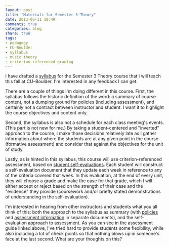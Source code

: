 ```yaml
---
layout: post
title: "Materials for Semester 3 Theory"
date: 2013-06-11 10:49
comments: true
categories: blog
share: true
tags:
- pedagogy
- CU–Boulder
- syllabus
- music theory
- criterion-referenced grading
---
```


I have drafted a [syllabus](/media/Theory3-syllabus-June11draft.pdf) for the Semester 3 Theory course that I will teach this fall at CU–Boulder. I'm interested in any feedback I can get.

There are a couple of things I'm doing different in this course. First, the syllabus follows the historic definition of the word: a summary of course content, not a dumping ground for policies (including assessment), and certainly not a contract between instructor and student. I want it to highlight the course objectives and content only. 

Second, the syllabus is also not a schedule for each class meeting's events. (This part is not new for me.) By taking a student-centered and "inverted" approach to the course, I make those decisions relatively late as I gather information about where the students are at any given point in the course (formative assessment) and consider that against the objectives for the unit of study.

Lastly, as is hinted in this syllabus, this course will use criterion-referenced assessment, based on [student self-evaluations](/media/Theory3-assessment-June11draft.pdf). Each student will construct a self-evaluation document that they update each week in reference to any of the criteria covered that week. In this evaluation, at the end of every unit, they will choose a grade and make the case for that grade, which I will either accept or reject based on the strength of their case and the "evidence" they provide (coursework and/or briefly stated demonstrations of understanding in the self-evaluation).

I'm interested in hearing from other instructors and students what you all think of this: both the approach to the syllabus as summary (with [policies](/media/Theory3-policies-June11draft.pdf) and [assessment information](/media/Theory3-assignments-June11draft.pdf) in separate documents), and the self-evaluation approach to assessment. As you can see in the assessment guide linked above, I've tried hard to provide students some flexibility, while also including a lot of check points so that nothing blows up in someone's face at the last second. What are your thoughts on this?

